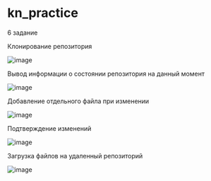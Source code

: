 # kn_practice

6 задание

Клонирование репозитория

![image](https://user-images.githubusercontent.com/85611892/121652854-c2686180-caa4-11eb-9187-4e0209eab788.png)

Вывод информации о состоянии репозитория на данный момент

![image](https://user-images.githubusercontent.com/85611892/121653441-5e926880-caa5-11eb-86eb-1111f62fb196.png)

Добавление отдельного файла при изменении

![image](https://user-images.githubusercontent.com/85611892/121654673-a49bfc00-caa6-11eb-9461-3b16652c4183.png)

Подтверждение изменений 

![image](https://user-images.githubusercontent.com/85611892/121656493-35270c00-caa8-11eb-9cb1-8d8880492b6a.png)

Загрузка файлов на удаленный репозиторий

![image](https://user-images.githubusercontent.com/85611892/121658860-66a0d700-caaa-11eb-9960-a77aadb33517.png)
